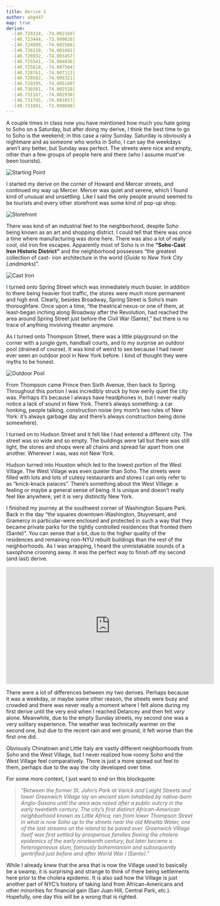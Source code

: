 ```yaml
---
title: Derive 2
author: abg447
map: true
derive:
  -[40.720334, -74.002169]
  -[40.723444, -73.999626]
  -[40.724899, -74.002566]
  -[40.726110, -74.001601]
  -[40.726932, -74.003457]
  -[40.725541, -74.004036]
  -[40.725818, -74.007564]
  -[40.728761, -74.007113]
  -[40.728582, -74.005321]
  -[40.729395, -74.005160]
  -[40.730381, -74.002518]
  -[40.731167, -74.002938]
  -[40.731745, -74.001057]
  -[40.731091, -73.999608]
---
```

A couple times in class now you have mentioned how much you hate going to Soho on a Saturday, but after doing my derive, I think the best time to go to Soho is the weekend; in this case a rainy Sunday. Saturday is obviously a nightmare and as someone who works in Soho, I can say the weekdays aren’t any better, but Sunday was perfect. The streets were nice and empty, other than a few groups of people here and there (who I assume must’ve been tourists).

![Starting Point](https://imgur.com/IB5Ggdo.jpg)

I started my derive on the corner of Howard and Mercer streets, and continued my way up Mercer. Mercer was quiet and serene, which I found kind of unusual and unsettling. Like I said the only people around seemed to be tourists and every other storefront was some kind of pop-up shop.

![Storefront](https://imgur.com/62yGoe8.jpg)

There was kind of an industrial feel to the neighborhood, despite Soho being known as an art and shopping district. I could tell that there was once a time where manufacturing was done here. There was also a lot of really cool, old iron fire escapes. Apparently most of Soho is in the **“Soho-Cast Iron Historic District”** and the neighborhood possesses “the greatest collection of cast- iron architecture in the world (_Guide to New York City Landmarks_)”.

![Cast Iron](https://imgur.com/GDUp2O8.jpg)

I turned onto Spring Street which was immediately much busier. In addition to there being heavier foot traffic, the stores were much more permanent and high end. Clearly, besides Broadway, Spring Street is Soho’s main thoroughfare. Once upon a time, “the theatrical nexus-or one of them, at least-began inching along Broadway after the Revolution, had reached the area around Spring Street just before the Civil War (Sante),” but there is no trace of anything involving theater anymore.

As I turned onto Thompson Street, there was a little playground on the corner with a jungle gym, handball courts, and to my surprise an outdoor pool (drained of course). It was kind of weird to see because I had never ever seen an outdoor pool in New York before. I kind of thought they were myths to be honest.

![Outdoor Pool](https://imgur.com/PLfB5z6.jpg)

From Thompson came Prince then Sixth Avenue, then back to Spring. Throughout this portion I was incredibly struck by how eerily quiet the city was. Perhaps it’s because I always have headphones in, but I never really notice a lack of sound in New York. There’s always something: a car honking, people talking, construction noise (my mom’s two rules of New York: it’s always garbage day and there’s always construction being done somewhere).

I turned on to Hudson Street and it felt like I had entered a different city. The street was so wide and so empty. The buildings were tall but there was still light, the stores and shops were all chains and spread far apart from one another. Wherever I was, was not New York.

Hudson turned into Houston which led to the lowest portion of the West Village. The West Village was even quieter than Soho. The streets were filled with lots and lots of cutesy restaurants and stores I can only refer to as “knick-knack palaces”. There’s something about the West Village: a feeling or maybe a general sense of being. It is unique and doesn’t really feel like anywhere, yet it is very distinctly New York.

I finished my journey at the southwest corner of Washington Square Park. Back in the day “the squares downtown-Washington, Stuyvesant, and Gramercy in particular-were enclosed and protected in such a way that they became private parks for the tightly controlled residences that fronted them (Sante)”. You can sense that a bit, due to the higher quality of the residences and remaining non-NYU rebuilt buildings than the rest of the neighborhoods. As I was wrapping, I heard the unmistakable sounds of a saxophone crooning away. It was the perfect way to finish off my second (and last) derive.

<div class="embed-responsive embed-responsive-16by9">

<iframe width="560" height="315" src="https://www.youtube.com/embed/hjcTDyMYmFw" frameborder="0" allow="autoplay; encrypted-media" allowfullscreen></iframe>

</div>

There were a lot of differences between my two derives. Perhaps because it was a weekday, or maybe some other reason, the streets were busy and crowded and there was never really a moment where I felt alone during my first derive until the very end when I reached Delancey and then felt _very_ alone. Meanwhile, due to the empty Sunday streets, my second one was a very solitary experience. The weather was technically warmer on the second one, but due to the recent rain and wet ground, it felt worse than the first one did.

Obviously Chinatown and Little Italy are vastly different neighborhoods from Soho and the West Village, but I never realized how roomy Soho and the West Village feel comparatively. There is just a more spread out feel to them, perhaps due to the way the city developed over time.

For some more context, I just want to end on this blockquote:

>_“Between the former St. John’s Park at Varick and Laight Streets and lower Greenwich Village lay an ancient slum inhabited by native-born Anglo-Saxons until the area was razed after a public outcry in the early twentieth century. The city’s first distinct African-American neighborhood known as Little Africa, ran from lower Thompson Street in what is now Soho up to the streets near the old Minetta Water, one of the last streams on the island to be paved over. Greenwich Village itself was first settled by prosperous families fleeing the cholera epidemics of the early nineteenth century, but later became a heterogeneous slum, famously bohemianism and subsequently gentrified just before and after World War I (Sante).”_

While I already knew that the area that is now the Village used to basically be a swamp, it is surprising and strange to think of there being settlements here prior to the cholera epidemic. It is also sad how the Village is just another part of NYC’s history of taking land from African-Americans and other minorities for financial gain (San Juan Hill, Central Park, etc.). Hopefully, one day this will be a wrong that is righted.
